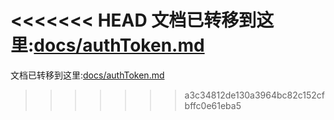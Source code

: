 <<<<<<< HEAD
文档已转移到这里:[docs/authToken.md](docs/authToken.md)
=======
文档已转移到这里:[docs/authToken.md](docs/authToken.md)
>>>>>>> a3c34812de130a3964bc82c152cfbffc0e61eba5
